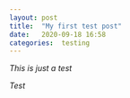 ```yaml
---
layout: post
title:  "My first test post"
date:   2020-09-18 16:58
categories:  testing
---
```


*This is just a test*

_Test_